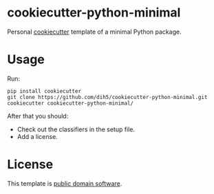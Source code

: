# cookiecutter-python-minimal

Personal [cookiecutter](https://github.com/audreyr/cookiecutter) template of a minimal Python package.

# Usage
Run:
```
pip install cookiecutter
git clone https://github.com/dih5/cookiecutter-python-minimal.git
cookiecutter cookiecutter-python-minimal/
```
After that you should:
- Check out the classifiers in the setup file.
- Add a license.

# License
This template is [public domain software](https://github.com/dih5/cookiecutter-python-minimal/blob/master/LICENSE.txt).
